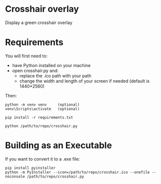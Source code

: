 # Crosshair overlay
Display a green crosshair overlay

# Requirements
You will first need to:
* have Python installed on your machine
* open crosshair.py and:
    * replace the .ico path with your path
    * change the width and length of your screen if needed (default is 1440*2560)

Then:

    python -m venv venv     (optional)
    venv\Scripts\activate   (optional)
    
    pip install -r requirements.txt
    
    python /path/to/repo/crosshair.py


# Building as an Executable
If you want to convert it to a .exe file:

    pip install pyinstaller
    python -m PyInstaller --icon=/path/to/repo/crosshair.ico --onefile --noconsole /path/to/repo/crosshair.py
